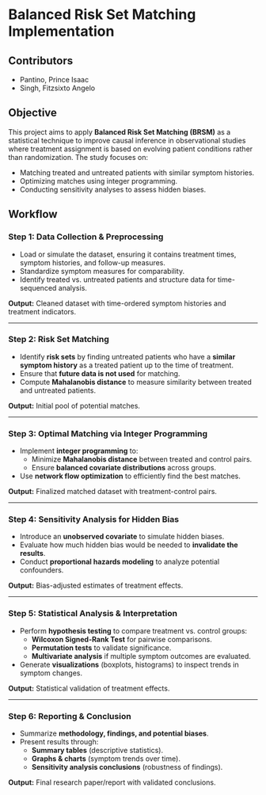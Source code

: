 # Balanced Risk Set Matching Implementation

## Contributors

- Pantino, Prince Isaac
- Singh, Fitzsixto Angelo

## Objective

This project aims to apply **Balanced Risk Set Matching (BRSM)** as a statistical technique to improve causal inference in observational studies where treatment assignment is based on evolving patient conditions rather than randomization. The study focuses on:

- Matching treated and untreated patients with similar symptom histories.
- Optimizing matches using integer programming.
- Conducting sensitivity analyses to assess hidden biases.

## Workflow

### Step 1: Data Collection & Preprocessing

- Load or simulate the dataset, ensuring it contains treatment times, symptom histories, and follow-up measures.
- Standardize symptom measures for comparability.
- Identify treated vs. untreated patients and structure data for time-sequenced analysis.

**Output:** Cleaned dataset with time-ordered symptom histories and treatment indicators.

---

### Step 2: Risk Set Matching

- Identify **risk sets** by finding untreated patients who have a **similar symptom history** as a treated patient up to the time of treatment.
- Ensure that **future data is not used** for matching.
- Compute **Mahalanobis distance** to measure similarity between treated and untreated patients.

**Output:** Initial pool of potential matches.

---

### Step 3: Optimal Matching via Integer Programming

- Implement **integer programming** to:
  - Minimize **Mahalanobis distance** between treated and control pairs.
  - Ensure **balanced covariate distributions** across groups.
- Use **network flow optimization** to efficiently find the best matches.

**Output:** Finalized matched dataset with treatment-control pairs.

---

### Step 4: Sensitivity Analysis for Hidden Bias

- Introduce an **unobserved covariate** to simulate hidden biases.
- Evaluate how much hidden bias would be needed to **invalidate the results**.
- Conduct **proportional hazards modeling** to analyze potential confounders.

**Output:** Bias-adjusted estimates of treatment effects.

---

### Step 5: Statistical Analysis & Interpretation

- Perform **hypothesis testing** to compare treatment vs. control groups:
  - **Wilcoxon Signed-Rank Test** for pairwise comparisons.
  - **Permutation tests** to validate significance.
  - **Multivariate analysis** if multiple symptom outcomes are evaluated.
- Generate **visualizations** (boxplots, histograms) to inspect trends in symptom changes.

**Output:** Statistical validation of treatment effects.

---

### Step 6: Reporting & Conclusion

- Summarize **methodology, findings, and potential biases**.
- Present results through:
  - **Summary tables** (descriptive statistics).
  - **Graphs & charts** (symptom trends over time).
  - **Sensitivity analysis conclusions** (robustness of findings).

**Output:** Final research paper/report with validated conclusions.
